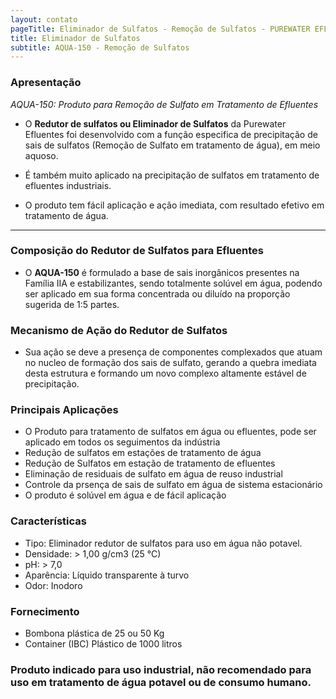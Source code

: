 ```yaml
---
layout: contato
pageTitle: Eliminador de Sulfatos - Remoção de Sulfatos - PUREWATER EFLUENTES
title: Eliminador de Sulfatos
subtitle: AQUA-150 - Remoção de Sulfatos
---
```


### Apresentação

*AQUA-150: Produto para Remoção de Sulfato em Tratamento de Efluentes*  
  
- O **Redutor de sulfatos ou Eliminador de Sulfatos** da Purewater Efluentes foi desenvolvido com a função especifica de precipitação de sais de sulfatos (Remoção de Sulfato em tratamento de água), em meio aquoso. 

- É também muito aplicado na precipitação de sulfatos em tratamento de efluentes industriais.
- O produto tem fácil aplicação e ação imediata, com resultado efetivo em tratamento de água.

---    

### Composição do Redutor de Sulfatos para Efluentes

- O **AQUA-150** é formulado a base de sais inorgânicos presentes na Família IIA e estabilizantes, sendo totalmente solúvel em água, podendo ser aplicado em sua forma concentrada ou diluído na proporção sugerida de 1:5 partes.

### Mecanismo de Ação do Redutor de Sulfatos

- Sua ação se deve a presença de componentes complexados que atuam no nucleo de formação dos sais de sulfato, gerando a quebra imediata desta estrutura e formando um novo complexo altamente estável de precipitação.  

### Principais Aplicações

- O Produto para tratamento de sulfatos em água ou efluentes, pode ser aplicado em todos os seguimentos da indústria
- Redução de sulfatos em estações de tratamento de água
- Redução de Sulfatos em estação de tratamento de efluentes
- Eliminação de residuais de sulfato em água de reuso industrial
- Controle da prsença de sais de sulfato em água de sistema estacionário
- O produto é solúvel em água e de fácil aplicação

### Características

- Tipo: Eliminador redutor de sulfatos para uso em água não potavel. 
- Densidade: > 1,00 g/cm3 (25 °C)
- pH: > 7,0
- Aparência: Líquido transparente à turvo
- Odor: Inodoro

### Fornecimento

- Bombona plástica de 25 ou 50 Kg
- Container (IBC) Plástico de 1000 litros

### Produto indicado para uso industrial, não recomendado para uso em tratamento de água potavel ou de consumo humano.


